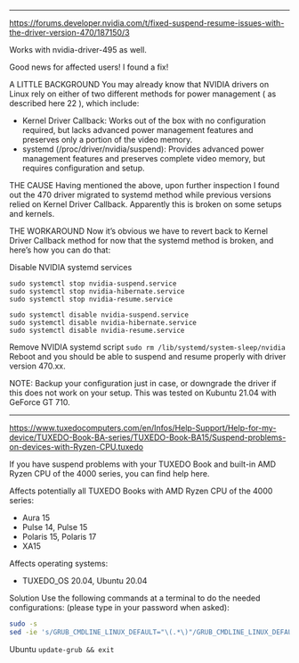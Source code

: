 ----
<https://forums.developer.nvidia.com/t/fixed-suspend-resume-issues-with-the-driver-version-470/187150/3>

Works with nvidia-driver-495 as well.

Good news for affected users! I found a fix!

A LITTLE BACKGROUND
You may already know that NVIDIA drivers on Linux rely on either of two different methods for power management ( as described here 22 ), which include:

- Kernel Driver Callback: Works out of the box with no configuration required, but lacks advanced power management features and preserves only a portion of the video memory.
- systemd (/proc/driver/nvidia/suspend): Provides advanced power management features and preserves complete video memory, but requires configuration and setup.

THE CAUSE
Having mentioned the above, upon further inspection I found out the 470 driver migrated to systemd method while previous versions relied on Kernel Driver Callback. Apparently this is broken on some setups and kernels.

THE WORKAROUND
Now it’s obvious we have to revert back to Kernel Driver Callback method for now that the systemd method is broken, and here’s how you can do that:

Disable NVIDIA systemd services
```
sudo systemctl stop nvidia-suspend.service
sudo systemctl stop nvidia-hibernate.service
sudo systemctl stop nvidia-resume.service

sudo systemctl disable nvidia-suspend.service
sudo systemctl disable nvidia-hibernate.service
sudo systemctl disable nvidia-resume.service
```
Remove NVIDIA systemd script
`sudo rm /lib/systemd/system-sleep/nvidia`
Reboot and you should be able to suspend and resume properly with driver version 470.xx.

NOTE: Backup your configuration just in case, or downgrade the driver if this does not work on your setup. This was tested on Kubuntu 21.04 with GeForce GT 710.

----
<https://www.tuxedocomputers.com/en/Infos/Help-Support/Help-for-my-device/TUXEDO-Book-BA-series/TUXEDO-Book-BA15/Suspend-problems-on-devices-with-Ryzen-CPU.tuxedo>

If you have suspend problems with your TUXEDO Book and built-in AMD Ryzen CPU of the 4000 series, you can find help here.

Affects potentially all TUXEDO Books with AMD Ryzen CPU of the 4000 series:

- Aura 15
- Pulse 14, Pulse 15
- Polaris 15, Polaris 17
- XA15

Affects operating systems:

- TUXEDO_OS 20.04, Ubuntu 20.04

Solution
Use the following commands at a terminal to do the needed configurations: (please type in your password when asked):

```bash
sudo -s
sed -ie 's/GRUB_CMDLINE_LINUX_DEFAULT="\(.*\)"/GRUB_CMDLINE_LINUX_DEFAULT="\1 xhci_hcd.quirks=1073741824"/' /etc/default/grub
```

Ubuntu
`update-grub && exit`
